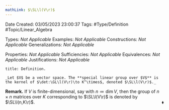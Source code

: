 ```yaml
---
mathLink: $\SL\l(V\r)$
---
```


<div class="topSpace"></div>

Date Created: 03/05/2023 23:00:37
Tags: #Type/Definition #Topic/Linear_Algebra

Types: _Not Applicable_
Examples: _Not Applicable_
Constructions: _Not Applicable_
Generalizations: _Not Applicable_

Properties: _Not Applicable_
Sufficiencies: _Not Applicable_
Equivalences: _Not Applicable_
Justifications: _Not Applicable_

``` ad-Definition
title: Definition.

_Let $V$ be a vector space. The **special linear group over $V$** is the kernel of $\det:\GL\l(V\r)\to K^\times$, denoted $\SL\l(V\r)$._

```

**Remark.** If $V$ is finite-dimensional, say with $n\coloneqq\dim V$, then the group of $n\times n$ matrices over $K$ corresponding to $\SL\l(V\r)$ is denoted by $\SL\l(n,K\r)$.<span style="float:right;">$\blacklozenge$</span>
